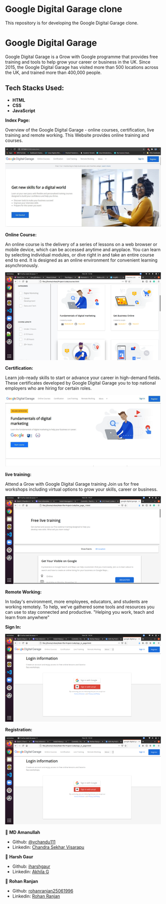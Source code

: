 # Google Digital Garage clone
This repository is for developing the Google Digital Garage clone.





# Google Digital Garage
Google Digital Garage is a Grow with Google programme that provides free training and tools to help grow your career or business in the UK. Since 2015, the Google Digital Garage has visited more than 500 locations across the UK, and trained more than 400,000 people.

## Tech Stacks Used:
 
- **HTML**
- **CSS**
- **JavaScript**

**Index Page:**

Overview of the Google Digital Garage - online courses, certification, live training and remote working.
This Website provides online training and courses.

<img src="1.png">



**Online Course:**

An online course is the delivery of a series of lessons on a web browser or mobile device, which can be accessed anytime and anyplace. You can learn by selecting individual modules, or dive right in and take an entire course end to end. It is designed as an online environment for convenient learning asynchronously.

<img src="online-course.png">

**Certification:**

Learn job-ready skills to start or advance your career in high-demand fields. These certificates developed by Google Digital Garage you to top national employers who are hiring for certain roles.

<img src="3.png">

**live training:**

Attend a Grow with Google Digital Garage training Join us for free workshops including virtual options to grow your skills, career or business.

<img src="live-page.png">

**Remote Working:**

In today's environment, more employees, educators, and students are working remotely. To help, we’ve gathered some tools and resources you can use to stay connected and productive.
"Helping you work, teach and learn from anywhere"

**Sign In:**

<img src="sign-in-page.png">


**Registration:**

<img src="register-page.png">

 👤 **MD Amanullah**

- Github: [@vchandu111](https://github.com/vchandu111)
- Linkedin: [Chandra Sekhar Visarapu
](www.linkedin.com/in/chandra-sekhar-visarapu-6b23111a8)


👤 **Harsh Gaur**

- Github: [iharshgaur](https://github.com/iharshgaur)
- Linkedin: [Akhila G](https://www.linkedin.com/in/akhila-g-a82bb385)

👤 **Rohan Ranjan**

- Github: [rohanranjan25061996](https://github.com/rohanranjan25061996)
- Linkedin: [Rohan Ranjan](www.linkedin.com/in/rohan-ranjan-3a3048130)
